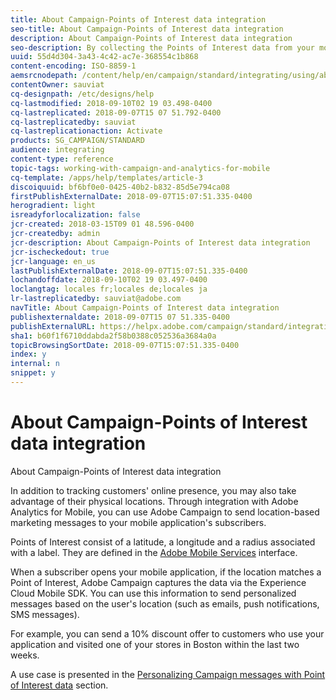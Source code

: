 ```yaml
---
title: About Campaign-Points of Interest data integration
seo-title: About Campaign-Points of Interest data integration
description: About Campaign-Points of Interest data integration
seo-description: By collecting the Points of Interest data from your mobile application's subscribers, send location-based marketing messages to your subscribers through the integration in Adobe Campaign.
uuid: 55d4d304-3a43-4c42-ac7e-368554c1b868
content-encoding: ISO-8859-1
aemsrcnodepath: /content/help/en/campaign/standard/integrating/using/about-campaign-points-of-interest-data-integration
contentOwner: sauviat
cq-designpath: /etc/designs/help
cq-lastmodified: 2018-09-10T02 19 03.498-0400
cq-lastreplicated: 2018-09-07T15 07 51.792-0400
cq-lastreplicatedby: sauviat
cq-lastreplicationaction: Activate
products: SG_CAMPAIGN/STANDARD
audience: integrating
content-type: reference
topic-tags: working-with-campaign-and-analytics-for-mobile
cq-template: /apps/help/templates/article-3
discoiquuid: bf6bf0e0-0425-40b2-b832-85d5e794ca08
firstPublishExternalDate: 2018-09-07T15:07:51.335-0400
herogradient: light
isreadyforlocalization: false
jcr-created: 2018-03-15T09 01 48.596-0400
jcr-createdby: admin
jcr-description: About Campaign-Points of Interest data integration
jcr-ischeckedout: true
jcr-language: en_us
lastPublishExternalDate: 2018-09-07T15:07:51.335-0400
lochandoffdate: 2018-09-10T02 19 03.497-0400
loclangtag: locales fr;locales de;locales ja
lr-lastreplicatedby: sauviat@adobe.com
navTitle: About Campaign-Points of Interest data integration
publishexternaldate: 2018-09-07T15 07 51.335-0400
publishExternalURL: https://helpx.adobe.com/campaign/standard/integrating/using/about-campaign-points-of-interest-data-integration.html
sha1: b60f1f6710ddabda2f58b0388c052536a3684a0a
topicBrowsingSortDate: 2018-09-07T15:07:51.335-0400
index: y
internal: n
snippet: y
---
```


# About Campaign-Points of Interest data integration

About Campaign-Points of Interest data integration

In addition to tracking customers' online presence, you may also take advantage of their physical locations. Through integration with Adobe Analytics for Mobile, you can use Adobe Campaign to send location-based marketing messages to your mobile application's subscribers.

Points of Interest consist of a latitude, a longitude and a radius associated with a label. They are defined in the [Adobe Mobile Services](https://marketing.adobe.com/resources/help/en_US/mobile/home.html) interface.

When a subscriber opens your mobile application, if the location matches a Point of Interest, Adobe Campaign captures the data via the Experience Cloud Mobile SDK. You can use this information to send personalized messages based on the user's location (such as emails, push notifications, SMS messages).

For example, you can send a 10% discount offer to customers who use your application and visited one of your stores in Boston within the last two weeks.

A use case is presented in the [Personalizing Campaign messages with Point of Interest data](../../integrating/using/personalizing-campaign-messages-with-point-of-interest-data.md) section.
